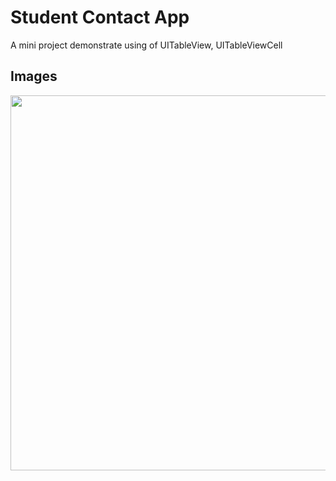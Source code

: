 # Student Contact App
A mini project demonstrate using of UITableView, UITableViewCell

## Images

<p align="center">
  <img src="https://github.com/ngay881855/UITableViewDemo/blob/master/GIFs/ezgif-StudentList_1.gif" height="600" />
</p>

